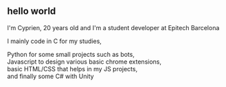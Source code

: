 ## hello world  
  
I'm Cyprien, 20 years old and I'm a student developer at Epitech Barcelona  
  
I mainly code in C for my studies,  

Python for some small projects such as bots,  
Javascript to design various basic chrome extensions,  
basic HTML/CSS that helps in my JS projects,  
and finally some C# with Unity
